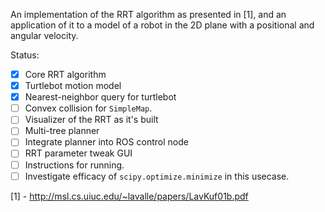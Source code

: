 An implementation of the RRT algorithm as presented in [1], and an application
of it to a model of a robot in the 2D plane with a positional and angular
velocity.

Status:

- [x] Core RRT algorithm
- [x] Turtlebot motion model
- [x] Nearest-neighbor query for turtlebot
- [ ] Convex collision for `SimpleMap`.
- [ ] Visualizer of the RRT as it's built
- [ ] Multi-tree planner
- [ ] Integrate planner into ROS control node
- [ ] RRT parameter tweak GUI
- [ ] Instructions for running.
- [ ] Investigate efficacy of `scipy.optimize.minimize` in this usecase.

[1] - http://msl.cs.uiuc.edu/~lavalle/papers/LavKuf01b.pdf
